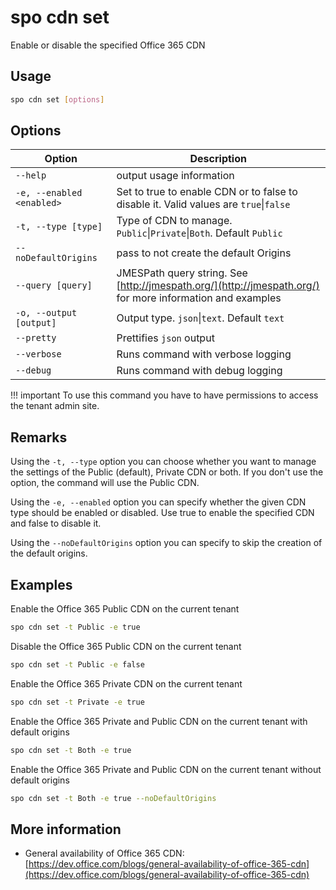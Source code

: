 # spo cdn set

Enable or disable the specified Office 365 CDN

## Usage

```sh
spo cdn set [options]
```

## Options

Option|Description
------|-----------
`--help`|output usage information
`-e, --enabled <enabled>`|Set to true to enable CDN or to false to disable it. Valid values are `true`&#x7c;`false`
`-t, --type [type]`|Type of CDN to manage. `Public`&#x7c;`Private`&#x7c;`Both`. Default `Public`
`--noDefaultOrigins`|pass to not create the default Origins
`--query [query]`|JMESPath query string. See [http://jmespath.org/](http://jmespath.org/) for more information and examples
`-o, --output [output]`|Output type. `json`&#x7c;`text`. Default `text`
`--pretty`|Prettifies `json` output
`--verbose`|Runs command with verbose logging
`--debug`|Runs command with debug logging

!!! important
    To use this command you have to have permissions to access the tenant admin site.

## Remarks

Using the `-t, --type` option you can choose whether you want to manage the settings of the Public (default), Private CDN or both. If you don't use the option, the command will use the Public CDN.

Using the `-e, --enabled` option you can specify whether the given CDN type should be enabled or disabled. Use true to enable the specified CDN and false to disable it.

Using the `--noDefaultOrigins` option you can specify to skip the creation of the default origins.

## Examples

Enable the Office 365 Public CDN on the current tenant

```sh
spo cdn set -t Public -e true
```

Disable the Office 365 Public CDN on the current tenant

```sh
spo cdn set -t Public -e false
```

Enable the Office 365 Private CDN on the current tenant

```sh
spo cdn set -t Private -e true
```

Enable the Office 365 Private and Public CDN on the current tenant with default origins

```sh
spo cdn set -t Both -e true
```

Enable the Office 365 Private and Public CDN on the current tenant without default origins

```sh
spo cdn set -t Both -e true --noDefaultOrigins
```

## More information

- General availability of Office 365 CDN: [https://dev.office.com/blogs/general-availability-of-office-365-cdn](https://dev.office.com/blogs/general-availability-of-office-365-cdn)
